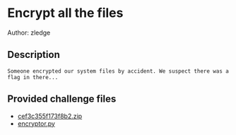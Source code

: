 # Encrypt all the files
Author: zledge
## Description
```
Someone encrypted our system files by accident. We suspect there was a flag in there...

```
## Provided challenge files
* [cef3c355f173f8b2.zip](cef3c355f173f8b2.zip)
* [encryptor.py](encryptor.py)
